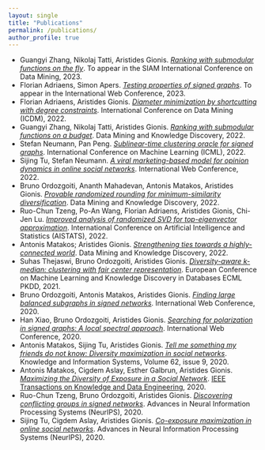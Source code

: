 ```yaml
---
layout: single
title: "Publications"
permalink: /publications/
author_profile: true
---
```


- Guangyi Zhang, Nikolaj Tatti, Aristides Gionis. [*Ranking with submodular functions on the fly*](https://arxiv.org/abs/2301.06787). To appear in the SIAM International Conference on Data Mining, 2023.
- Florian Adriaens, Simon Apers. [*Testing properties of signed graphs*](https://arxiv.org/abs/2102.07587). To appear in the International Web Conference, 2023.
- Florian Adriaens, Aristides Gionis. [*Diameter minimization by shortcutting with degree constraints*](https://arxiv.org/abs/2209.00370). International Conference on Data Mining (ICDM), 2022.
- Guangyi Zhang, Nikolaj Tatti, Aristides Gionis. [*Ranking with submodular functions on a budget*](https://link.springer.com/article/10.1007/s10618-022-00833-4). Data Mining and Knowledge Discovery, 2022.
- Stefan Neumann, Pan Peng. [*Sublinear-time clustering oracle for signed graphs*](https://proceedings.mlr.press/v162/neumann22a.html). International Conference on Machine Learning (ICML), 2022.
- Sijing Tu, Stefan Neumann. [*A viral marketing-based model for opinion dynamics in online social networks*](https://dl.acm.org/doi/10.1145/3485447.3512203). International Web Conference, 2022.
- Bruno Ordozgoiti, Ananth Mahadevan, Antonis Matakos, Aristides Gionis. [*Provable randomized rounding for minimum-similarity diversification*](https://link.springer.com/article/10.1007/s10618-021-00811-2). Data Mining and Knowledge Discovery, 2022.
- Ruo-Chun Tzeng, Po-An Wang, Florian Adriaens, Aristides Gionis, Chi-Jen Lu. [*Improved analysis of randomized SVD for top-eigenvector approximation*](https://proceedings.mlr.press/v151/tzeng22a.html). International Conference on Artificial Intelligence and Statistics (AISTATS), 2022.
- Antonis Matakos; Aristides Gionis. [*Strengthening ties towards a highly-connected world*](https://link.springer.com/article/10.1007/s10618-021-00812-1). Data Mining and Knowledge Discovery, 2022.
- Suhas Thejaswi, Bruno Ordozgoiti, Aristides Gionis. [*Diversity-aware k-median: clustering with fair center representation*](https://arxiv.org/abs/2106.11696). European Conference on Machine Learning and Knowledge Discovery in Databases ECML PKDD, 2021.
- Bruno Ordozgoiti, Antonis Matakos, Aristides Gionis. [*Finding large balanced subgraphs in signed networks*](https://arxiv.org/abs/2002.00775). International Web Conference, 2020.
- Han Xiao, Bruno Ordozgoiti, Aristides Gionis. [*Searching for polarization in signed graphs: A local spectral approach*](https://arxiv.org/abs/2001.09410). International Web Conference, 2020.
- Antonis Matakos, Sijing Tu, Aristides Gionis. [*Tell me something my friends do not know: Diversity maximization in social networks*](https://link.springer.com/content/pdf/10.1007%2Fs10115-020-01456-1.pdf). Knowledge and Information Systems, Volume 62, issue 9, 2020.
- Antonis Matakos, Cigdem Aslay, Esther Galbrun, Aristides Gionis. [*Maximizing the Diversity of Exposure in a Social Network*](https://arxiv.org/abs/1809.04393). [IEEE Transactions on Knowledge and Data Engineering](https://ieeexplore.ieee.org/abstract/document/9262054), 2020.
- Ruo-Chun Tzeng, Bruno Ordozgoiti, Aristides Gionis. [*Discovering conflicting groups in signed networks*](https://papers.nips.cc/paper/2020/hash/7cc538b1337957dae283c30ad46def38-Abstract.html). Advances in Neural Information Processing Systems (NeurIPS), 2020.
- Sijing Tu, Cigdem Aslay, Aristides Gionis. [*Co-exposure maximization in online social networks*](https://proceedings.neurips.cc/paper/2020/hash/212ab20dbdf4191cbcdcf015511783f4-Abstract.html). Advances in Neural Information Processing Systems (NeurIPS), 2020.
